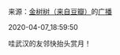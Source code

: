 来源：[金树树（来自豆瓣）](https://www.douban.com/people/147024697/)的[广播](https://www.douban.com/people/147024697/status/2905652861/)


2020-04-07_18:59:50


哇武汉的友邻快抬头赏月！
